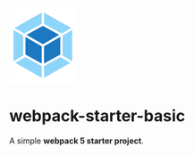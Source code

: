 <img alt="Webpack starter basic" src="https://raw.githubusercontent.com/VReactor/webpack-starter-basic/main/src/assets/icon.png" width="120">

# webpack-starter-basic

A simple **webpack 5 starter project**.
